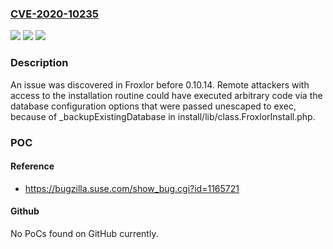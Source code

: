 ### [CVE-2020-10235](https://cve.mitre.org/cgi-bin/cvename.cgi?name=CVE-2020-10235)
![](https://img.shields.io/static/v1?label=Product&message=n%2Fa&color=blue)
![](https://img.shields.io/static/v1?label=Version&message=n%2Fa&color=blue)
![](https://img.shields.io/static/v1?label=Vulnerability&message=n%2Fa&color=brighgreen)

### Description

An issue was discovered in Froxlor before 0.10.14. Remote attackers with access to the installation routine could have executed arbitrary code via the database configuration options that were passed unescaped to exec, because of _backupExistingDatabase in install/lib/class.FroxlorInstall.php.

### POC

#### Reference
- https://bugzilla.suse.com/show_bug.cgi?id=1165721

#### Github
No PoCs found on GitHub currently.

